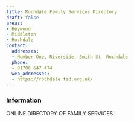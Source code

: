 ```yaml
---
title: Rochdale Family Services Directory
draft: false
areas:
- Heywood
- Middleton
- Rochdale
contact:
  addresses:
  - Number One, Riverside, Smith St  Rochdale
  phone:
  - 01706 647 474
  web_addresses:
  - https://rochdale.fsd.org.uk/
---
```


### Information
ONLINE DIRECTORY OF FAMILY SERVICES

